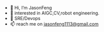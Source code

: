 - 👋 Hi, I’m JasonFeng
- 👀 interested in AIGC,CV,robot engineering.
- 🌱 SRE/Devops
- 📫 reach me on jasonfeng1113@gmail.com

<!---
JasonFeng02/JasonFeng02 is a ✨ special ✨ repository because its `README.md` (this file) appears on your GitHub profile.
You can click the Preview link to take a look at your changes.
--->
